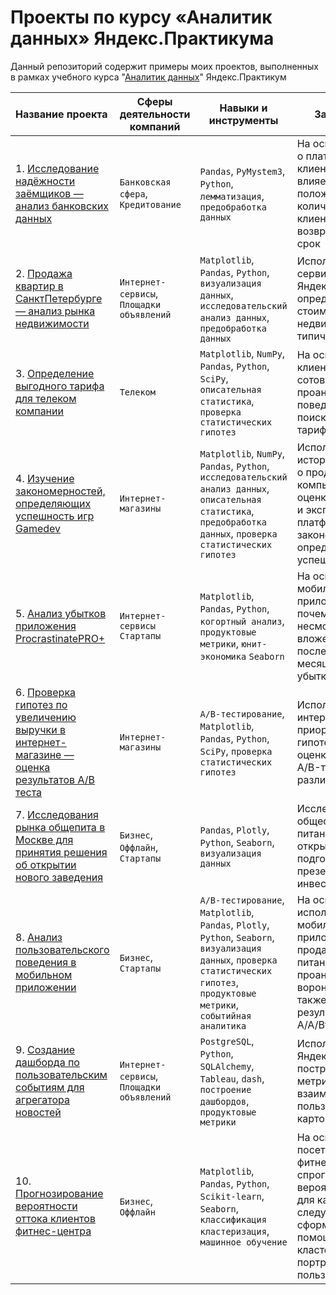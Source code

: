 # Проекты по курсу «Аналитик данных» Яндекс.Практикума

Данный репозиторий содержит примеры моих проектов, выполненных в рамках учебного курса "[Аналитик данных](https://praktikum.yandex.ru/data-analyst/)" Яндекс.Практикум

| Название проекта | Сферы деятельности компаний | Навыки и инструменты | Задачи проекта |
|:-----------------|-----------------------------|----------------------|----------------|
| 1. [Исследование надёжности заёмщиков — анализ банковских данных](https://github.com/PlatonShirinov/Data_Practicum_projects/blob/main/1.%20%D0%90%D0%BD%D0%B0%D0%BB%D0%B8%D0%B7%20%D0%B1%D0%B0%D0%BD%D0%BA%D0%BE%D0%B2%D1%81%D0%BA%D0%B8%D1%85%20%D0%B4%D0%B0%D0%BD%D0%BD%D1%8B%D1%85.ipynb) | `Банковская сфера`, `Кредитование` | `Pandas`, `PyMystem3`, `Python`, `лемматизация`, `предобработка данных` | На основе статистики о платёжеспособности клиентов исследовать влияет ли семейное положение и количество детей клиента на факт возврата кредита в срок |
| 2. [Продажа квартир в СанктПетербурге — анализ рынка недвижимости](https://github.com/PlatonShirinov/Data_Practicum_projects/blob/main/2.%20%D0%90%D0%BD%D0%B0%D0%BB%D0%B8%D0%B7%20%D1%80%D1%8B%D0%BD%D0%BA%D0%B0%20%D0%BD%D0%B5%D0%B4%D0%B2%D0%B8%D0%B6%D0%B8%D0%BC%D0%BE%D1%81%D1%82%D0%B8.ipynb) | `Интернет-сервисы`, `Площадки объявлений` | `Matplotlib`, `Pandas`, `Python`, `визуализация данных`, `исследовательский анализ данных`, `предобработка данных` | Используя данные сервиса Яндекс.Недвижимость, определить рыночную стоимость объектов недвижимости и типичные пар |
| 3. [Определение выгодного тарифа для телеком компании](https://github.com/PlatonShirinov/Data_Practicum_projects/blob/main/3.%20%D0%9B%D1%83%D1%87%D1%88%D0%B8%D0%B9%20%D1%82%D0%B0%D1%80%D0%B8%D1%84%20%D0%B4%D0%BB%D1%8F%20%D1%82%D0%B5%D0%BB%D0%B5%D0%BA%D0%BE%D0%BC%20%D0%BA%D0%BE%D0%BC%D0%BF%D0%B0%D0%BD%D0%B8%D0%B8.ipynb) | `Телеком` | `Matplotlib`, `NumPy`, `Pandas`, `Python`, `SciPy`, `описательная статистика`, `проверка статистических гипотез` | На основе данных клиентов оператора сотовой связи проанализировать поведение клиентов и поиск оптимального тарифа |
| 4. [Изучение закономерностей, определяющих успешность игр Gamedev](https://github.com/PlatonShirinov/Data_Practicum_projects/blob/main/4.%20Gamedev.ipynb) | `Интернет-магазины` | `Matplotlib`, `NumPy`, `Pandas`, `Python`, `исследовательский анализ данных`, `описательная статистика`, `предобработка данных`, `проверка статистических гипотез` | Используя исторические данные о продажах компьютерных игр, оценки пользователей и экспертов, жанры и платформы, выявить закономерности, определяющие успешность игры |                                                              |
| 5. [Анализ убытков приложения ProcrastinatePRO+](https://github.com/PlatonShirinov/Data_Practicum_projects/blob/main/5.%20ProcrastinatePRO%2B.ipynb) | `Интернет-сервисы` `Стартапы` | `Matplotlib`, `Pandas`, `Python`, `когортный анализ`, `продуктовые метрики`, `юнит-экономика` `Seaborn` | На основе данных из мобильного приложения изучить почему компания,  несмотря на огромные вложения в рекламу, последние несколько месяцев терпит убытки |
| 6. [Проверка гипотез по увеличению выручки в интернет-магазине — оценка результатов A/B теста](https://github.com/PlatonShirinov/Data_Practicum_projects/blob/main/6.%20AB%20%D1%82%D0%B5%D1%81%D1%82%D1%8B_%D0%BF%D1%80%D0%B8%D0%BE%D1%80%D0%B8%D1%82%D0%B5%D0%B7%D0%B0%D1%86%D0%B8%D1%8F_%D0%B3%D0%B8%D0%BF%D0%BE%D1%82%D0%B5%D0%B7%20%20.ipynb) | `Интернет-магазины` | `A/B-тестирование`, `Matplotlib`, `Pandas`, `Python`, `SciPy`, `проверка статистических гипотез` | Используя данные интернет-магазина приоритезировать гипотезы, произвести оценку результатов A/B-тестирования различными методами |
| 7. [Исследования рынка общепита в Москве для принятия решения об открытии нового заведения](https://github.com/PlatonShirinov/Data_Practicum_projects/blob/main/7.%20%D0%9E%D0%B1%D1%89%D0%B5%D0%BF%D0%B8%D1%82%20%D0%9C%D0%BE%D1%81%D0%BA%D0%B2%D1%8B.ipynb) | `Бизнес`, `Оффлайн`, `Стартапы` | `Pandas`, `Plotly`, `Python`, `Seaborn`, `визуализация данных` | Исследование рынка общественного питания на основе открытых данных, подготовка презентации для инвесторов |
| 8. [Анализ пользовательского поведения в мобильном приложении](https://github.com/PlatonShirinov/Data_Practicum_projects/blob/main/8.%20%D0%A1%D1%82%D0%B0%D1%80%D1%82%D0%B0%D0%BF%20%D0%BF%D1%80%D0%BE%D0%B4%D1%83%D0%BA%D1%82%D0%BE%D0%B2%20%D0%BF%D0%B8%D1%82%D0%B0%D0%BD%D0%B8%D1%8F.ipynb) | `Бизнес`, `Стартапы` | `A/B-тестирование`, `Matplotlib`, `Pandas`, `Plotly`, `Python`, `Seaborn`, `визуализация данных`, `проверка статистических гипотез`, `продуктовые метрики`, `событийная аналитика` | На основе данных использования мобильного приложения для продажи продуктов питания проанализировать воронку продаж, а также оценить результаты A/A/Bтестирования |
| 9. [Создание дашборда по пользовательским событиям для агрегатора новостей](https://github.com/PlatonShirinov/Data_Practicum_projects/tree/main/9%20%D0%94%D0%B0%D1%88%D0%B1%D0%BE%D1%80%D0%B4) | `Интернет-сервисы`, `Площадки объявлений` | `PostgreSQL`, `Python`, `SQLAlchemy`, `Tableau`, `dash`, `построение дашбордов`, `продуктовые метрики` | Используя данные Яндекс.Дзена построить дашборд с метриками взаимодействия пользователей с карточками статей |
| 10. [Прогнозирование вероятности оттока клиентов фитнес-центра]() | `Бизнес`, `Оффлайн` | `Matplotlib`, `Pandas`, `Python`, `Scikit-learn`, `Seaborn`, `классификация кластеризация`, `машинное обучение` | На основе данных о посетителях сети фитнес-центров спрогнозировать вероятность оттока для каждого клиента в следующем месяце, сформировать с помощью кластеризации портреты пользователей |

